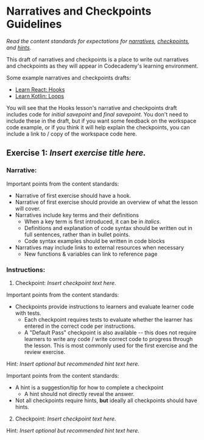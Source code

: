 # Narratives and Checkpoints Guidelines

_Read the content standards for expectations for [narratives](https://curriculum-documentation.codecademy.com/exercises/narrative-standards/), [checkpoints](https://curriculum-documentation.codecademy.com/exercises/checkpoint-standards/), and [hints](https://curriculum-documentation.codecademy.com/exercises/hint-standards/)._ 

This draft of narratives and checkpoints is a place to write out narratives and checkpoints as they will appear in Codecademy's learning environment.

Some example narratives and checkpoints drafts:

* [Learn React: Hooks](https://docs.google.com/document/d/1LUzKynRmf6V8_oaaTUk8DiTChnj1IqS5kOncOs49HE8/edit)
* [Learn Kotlin: Loops](https://docs.google.com/document/d/148Qr1lV0KDa5EPXJ1VeAU0kVReQuBu2FSpQS6DD4xHU/edit)

You will see that the Hooks lesson's narrative and checkpoints draft includes code for _initial savepoint_ and _final savepoint_. You don't need to include these in the draft, but if you want some feedback on the workspace code example, or if you think it will help explain the checkpoints, you can include a link to / copy of the workspace code here.

## Exercise 1: _Insert exercise title here._

### Narrative:

Important points from the content standards:

* Narrative of first exercise should have a hook. 
* Narrative of first exercise should provide an overview of what the lesson will cover.
* Narratives include key terms and their definitions
  * When a key term is first introduced, it can be in *italics*.
  * Definitions and explanation of code syntax should be written out in full sentences, rather than in bullet points.
  * Code syntax examples should be written in code blocks
* Narratives may include links to external resources when necessary
  * New functions & variables can link to reference page

### Instructions:

1. Checkpoint: _Insert checkpoint text here._

Important points from the content standards:

* Checkpoints provide instructions to learners and evaluate learner code with tests.
  * Each checkpoint requires tests to evaluate whether the learner has entered in the correct code per instructions.
  * A "Default Pass" checkpoint is also available -- this does not require learners to write any code / write correct code to progress through the lesson. This is most commonly used for the first exercise and the review exercise.

Hint: _Insert optional but recommended hint text here._

Important points from the content standards:

* A hint is a suggestion/tip for how to complete a checkpoint
  * A hint should not directly reveal the answer.
* Not all checkpoints require hints, **but** ideally all checkpoints should have hints.

2. Checkpoint: _Insert checkpoint text here._

Hint: _Insert optional but recommended hint text here._
